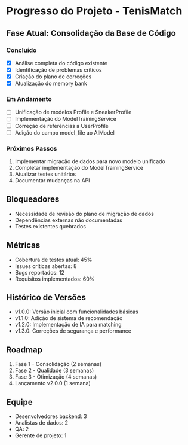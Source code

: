 # Progresso do Projeto - TenisMatch

## Fase Atual: Consolidação da Base de Código

### Concluído
- [x] Análise completa do código existente
- [x] Identificação de problemas críticos
- [x] Criação do plano de correções
- [x] Atualização do memory bank

### Em Andamento
- [ ] Unificação de modelos Profile e SneakerProfile
- [ ] Implementação do ModelTrainingService
- [ ] Correção de referências a UserProfile
- [ ] Adição do campo model_file ao AIModel

### Próximos Passos
1. Implementar migração de dados para novo modelo unificado
2. Completar implementação do ModelTrainingService
3. Atualizar testes unitários
4. Documentar mudanças na API

## Bloqueadores
- Necessidade de revisão do plano de migração de dados
- Dependências externas não documentadas
- Testes existentes quebrados

## Métricas
- Cobertura de testes atual: 45%
- Issues críticas abertas: 8
- Bugs reportados: 12
- Requisitos implementados: 60%

## Histórico de Versões
- v1.0.0: Versão inicial com funcionalidades básicas
- v1.1.0: Adição de sistema de recomendação
- v1.2.0: Implementação de IA para matching
- v1.3.0: Correções de segurança e performance

## Roadmap
1. Fase 1 - Consolidação (2 semanas)
2. Fase 2 - Qualidade (3 semanas)
3. Fase 3 - Otimização (4 semanas)
4. Lançamento v2.0.0 (1 semana)

## Equipe
- Desenvolvedores backend: 3
- Analistas de dados: 2
- QA: 2
- Gerente de projeto: 1
